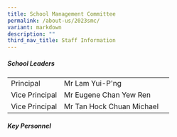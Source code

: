 ```yaml
---
title: School Management Committee
permalink: /about-us/2023smc/
variant: markdown
description: ""
third_nav_title: Staff Information
---
```

##### School Leaders


| | |  |
| -------- | -------- | -------- |
| Principal | Mr Lam Yui-P'ng   |
| Vice Principal | Mr Eugene Chan Yew Ren |
| Vice Principal | Mr Tan Hock Chuan Michael  |

##### Key Personnel




